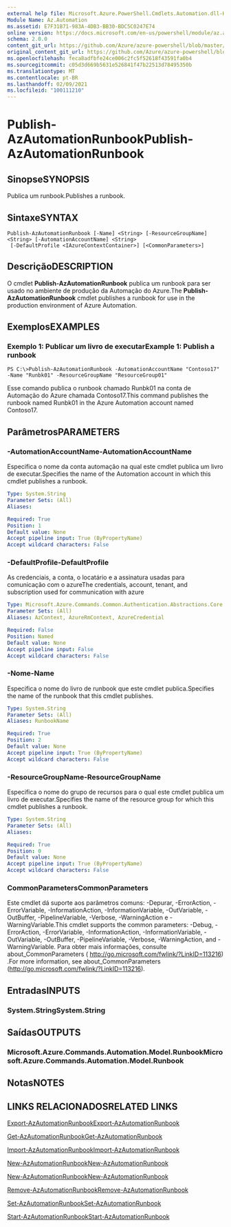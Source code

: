 ```yaml
---
external help file: Microsoft.Azure.PowerShell.Cmdlets.Automation.dll-Help.xml
Module Name: Az.Automation
ms.assetid: E7F31B71-983A-4DB3-BB30-BDC5C0247E74
online version: https://docs.microsoft.com/en-us/powershell/module/az.automation/publish-azautomationrunbook
schema: 2.0.0
content_git_url: https://github.com/Azure/azure-powershell/blob/master/src/Automation/Automation/help/Publish-AzAutomationRunbook.md
original_content_git_url: https://github.com/Azure/azure-powershell/blob/master/src/Automation/Automation/help/Publish-AzAutomationRunbook.md
ms.openlocfilehash: feca8adfbfe24ce006c2fc5f52618f43591fa0b4
ms.sourcegitcommit: c05d3d669b5631e526841f47b22513d78495350b
ms.translationtype: MT
ms.contentlocale: pt-BR
ms.lasthandoff: 02/09/2021
ms.locfileid: "100111210"
---
```

# <span data-ttu-id="c13e6-101">Publish-AzAutomationRunbook</span><span class="sxs-lookup"><span data-stu-id="c13e6-101">Publish-AzAutomationRunbook</span></span>

## <span data-ttu-id="c13e6-102">Sinopse</span><span class="sxs-lookup"><span data-stu-id="c13e6-102">SYNOPSIS</span></span>
<span data-ttu-id="c13e6-103">Publica um runbook.</span><span class="sxs-lookup"><span data-stu-id="c13e6-103">Publishes a runbook.</span></span>

## <span data-ttu-id="c13e6-104">Sintaxe</span><span class="sxs-lookup"><span data-stu-id="c13e6-104">SYNTAX</span></span>

```
Publish-AzAutomationRunbook [-Name] <String> [-ResourceGroupName] <String> [-AutomationAccountName] <String>
 [-DefaultProfile <IAzureContextContainer>] [<CommonParameters>]
```

## <span data-ttu-id="c13e6-105">Descrição</span><span class="sxs-lookup"><span data-stu-id="c13e6-105">DESCRIPTION</span></span>
<span data-ttu-id="c13e6-106">O cmdlet **Publish-AzAutomationRunbook** publica um runbook para ser usado no ambiente de produção da Automação do Azure.</span><span class="sxs-lookup"><span data-stu-id="c13e6-106">The **Publish-AzAutomationRunbook** cmdlet publishes a runbook for use in the production environment of Azure Automation.</span></span>

## <span data-ttu-id="c13e6-107">Exemplos</span><span class="sxs-lookup"><span data-stu-id="c13e6-107">EXAMPLES</span></span>

### <span data-ttu-id="c13e6-108">Exemplo 1: Publicar um livro de executar</span><span class="sxs-lookup"><span data-stu-id="c13e6-108">Example 1: Publish a runbook</span></span>
```
PS C:\>Publish-AzAutomationRunbook -AutomationAccountName "Contoso17" -Name "Runbk01" -ResourceGroupName "ResourceGroup01"
```

<span data-ttu-id="c13e6-109">Esse comando publica o runbook chamado Runbk01 na conta de Automação do Azure chamada Contoso17.</span><span class="sxs-lookup"><span data-stu-id="c13e6-109">This command publishes the runbook named Runbk01 in the Azure Automation account named Contoso17.</span></span>

## <span data-ttu-id="c13e6-110">Parâmetros</span><span class="sxs-lookup"><span data-stu-id="c13e6-110">PARAMETERS</span></span>

### <span data-ttu-id="c13e6-111">-AutomationAccountName</span><span class="sxs-lookup"><span data-stu-id="c13e6-111">-AutomationAccountName</span></span>
<span data-ttu-id="c13e6-112">Especifica o nome da conta automação na qual este cmdlet publica um livro de executar.</span><span class="sxs-lookup"><span data-stu-id="c13e6-112">Specifies the name of the Automation account in which this cmdlet publishes a runbook.</span></span>

```yaml
Type: System.String
Parameter Sets: (All)
Aliases:

Required: True
Position: 1
Default value: None
Accept pipeline input: True (ByPropertyName)
Accept wildcard characters: False
```

### <span data-ttu-id="c13e6-113">-DefaultProfile</span><span class="sxs-lookup"><span data-stu-id="c13e6-113">-DefaultProfile</span></span>
<span data-ttu-id="c13e6-114">As credenciais, a conta, o locatário e a assinatura usadas para comunicação com o azure</span><span class="sxs-lookup"><span data-stu-id="c13e6-114">The credentials, account, tenant, and subscription used for communication with azure</span></span>

```yaml
Type: Microsoft.Azure.Commands.Common.Authentication.Abstractions.Core.IAzureContextContainer
Parameter Sets: (All)
Aliases: AzContext, AzureRmContext, AzureCredential

Required: False
Position: Named
Default value: None
Accept pipeline input: False
Accept wildcard characters: False
```

### <span data-ttu-id="c13e6-115">-Nome</span><span class="sxs-lookup"><span data-stu-id="c13e6-115">-Name</span></span>
<span data-ttu-id="c13e6-116">Especifica o nome do livro de runbook que este cmdlet publica.</span><span class="sxs-lookup"><span data-stu-id="c13e6-116">Specifies the name of the runbook that this cmdlet publishes.</span></span>

```yaml
Type: System.String
Parameter Sets: (All)
Aliases: RunbookName

Required: True
Position: 2
Default value: None
Accept pipeline input: True (ByPropertyName)
Accept wildcard characters: False
```

### <span data-ttu-id="c13e6-117">-ResourceGroupName</span><span class="sxs-lookup"><span data-stu-id="c13e6-117">-ResourceGroupName</span></span>
<span data-ttu-id="c13e6-118">Especifica o nome do grupo de recursos para o qual este cmdlet publica um livro de executar.</span><span class="sxs-lookup"><span data-stu-id="c13e6-118">Specifies the name of the resource group for which this cmdlet publishes a runbook.</span></span>

```yaml
Type: System.String
Parameter Sets: (All)
Aliases:

Required: True
Position: 0
Default value: None
Accept pipeline input: True (ByPropertyName)
Accept wildcard characters: False
```

### <span data-ttu-id="c13e6-119">CommonParameters</span><span class="sxs-lookup"><span data-stu-id="c13e6-119">CommonParameters</span></span>
<span data-ttu-id="c13e6-120">Este cmdlet dá suporte aos parâmetros comuns: -Depurar, -ErrorAction, -ErrorVariable, -InformationAction, -InformationVariable, -OutVariable, -OutBuffer, -PipelineVariable, -Verbose, -WarningAction e -WarningVariable.</span><span class="sxs-lookup"><span data-stu-id="c13e6-120">This cmdlet supports the common parameters: -Debug, -ErrorAction, -ErrorVariable, -InformationAction, -InformationVariable, -OutVariable, -OutBuffer, -PipelineVariable, -Verbose, -WarningAction, and -WarningVariable.</span></span> <span data-ttu-id="c13e6-121">Para obter mais informações, consulte about_CommonParameters ( http://go.microsoft.com/fwlink/?LinkID=113216) .</span><span class="sxs-lookup"><span data-stu-id="c13e6-121">For more information, see about_CommonParameters (http://go.microsoft.com/fwlink/?LinkID=113216).</span></span>

## <span data-ttu-id="c13e6-122">Entradas</span><span class="sxs-lookup"><span data-stu-id="c13e6-122">INPUTS</span></span>

### <span data-ttu-id="c13e6-123">System.String</span><span class="sxs-lookup"><span data-stu-id="c13e6-123">System.String</span></span>

## <span data-ttu-id="c13e6-124">Saídas</span><span class="sxs-lookup"><span data-stu-id="c13e6-124">OUTPUTS</span></span>

### <span data-ttu-id="c13e6-125">Microsoft.Azure.Commands.Automation.Model.Runbook</span><span class="sxs-lookup"><span data-stu-id="c13e6-125">Microsoft.Azure.Commands.Automation.Model.Runbook</span></span>

## <span data-ttu-id="c13e6-126">Notas</span><span class="sxs-lookup"><span data-stu-id="c13e6-126">NOTES</span></span>

## <span data-ttu-id="c13e6-127">LINKS RELACIONADOS</span><span class="sxs-lookup"><span data-stu-id="c13e6-127">RELATED LINKS</span></span>

[<span data-ttu-id="c13e6-128">Export-AzAutomationRunbook</span><span class="sxs-lookup"><span data-stu-id="c13e6-128">Export-AzAutomationRunbook</span></span>](./Export-AzAutomationRunbook.md)

[<span data-ttu-id="c13e6-129">Get-AzAutomationRunbook</span><span class="sxs-lookup"><span data-stu-id="c13e6-129">Get-AzAutomationRunbook</span></span>](./Get-AzAutomationRunbook.md)

[<span data-ttu-id="c13e6-130">Import-AzAutomationRunbook</span><span class="sxs-lookup"><span data-stu-id="c13e6-130">Import-AzAutomationRunbook</span></span>](./Import-AzAutomationRunbook.md)

[<span data-ttu-id="c13e6-131">New-AzAutomationRunbook</span><span class="sxs-lookup"><span data-stu-id="c13e6-131">New-AzAutomationRunbook</span></span>](./New-AzAutomationRunbook.md)

[<span data-ttu-id="c13e6-132">New-AzAutomationRunbook</span><span class="sxs-lookup"><span data-stu-id="c13e6-132">New-AzAutomationRunbook</span></span>](./New-AzAutomationRunbook.md)

[<span data-ttu-id="c13e6-133">Remove-AzAutomationRunbook</span><span class="sxs-lookup"><span data-stu-id="c13e6-133">Remove-AzAutomationRunbook</span></span>](./Remove-AzAutomationRunbook.md)

[<span data-ttu-id="c13e6-134">Set-AzAutomationRunbook</span><span class="sxs-lookup"><span data-stu-id="c13e6-134">Set-AzAutomationRunbook</span></span>](./Set-AzAutomationRunbook.md)

[<span data-ttu-id="c13e6-135">Start-AzAutomationRunbook</span><span class="sxs-lookup"><span data-stu-id="c13e6-135">Start-AzAutomationRunbook</span></span>](./Start-AzAutomationRunbook.md)


